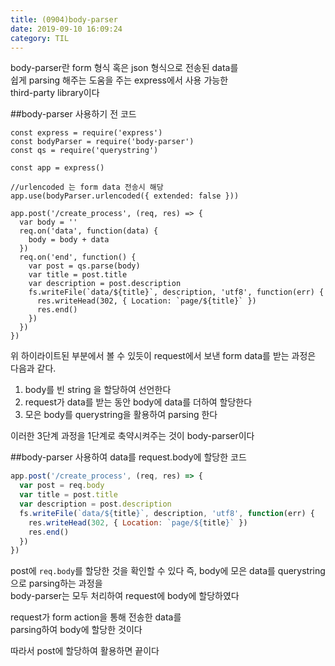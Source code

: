 ```yaml
---
title: (0904)body-parser
date: 2019-09-10 16:09:24
category: TIL
---
```


body-parser란 form 형식 혹은 json 형식으로 전송된 data를  
쉽게 parsing 해주는 도움을 주는 express에서 사용 가능한  
third-party library이다

##body-parser 사용하기 전 코드

```js{10,11,12,13}
const express = require('express')
const bodyParser = require('body-parser')
const qs = require('querystring')

const app = express()

//urlencoded 는 form data 전송시 해당
app.use(bodyParser.urlencoded({ extended: false }))

app.post('/create_process', (req, res) => {
  var body = ''
  req.on('data', function(data) {
    body = body + data
  })
  req.on('end', function() {
    var post = qs.parse(body)
    var title = post.title
    var description = post.description
    fs.writeFile(`data/${title}`, description, 'utf8', function(err) {
      res.writeHead(302, { Location: `page/${title}` })
      res.end()
    })
  })
})
```

위 하이라이트된 부분에서 볼 수 있듯이
request에서 보낸 form data를 받는 과정은 다음과 같다.

1. body를 빈 string 을 할당하여 선언한다
2. request가 data를 받는 동안 body에 data를 더하여 할당한다
3. 모은 body를 querystring을 활용하여 parsing 한다

이러한 3단계 과정을 1단계로 축약시켜주는 것이 body-parser이다

##body-parser 사용하여 data를 request.body에 할당한 코드

```js
app.post('/create_process', (req, res) => {
  var post = req.body
  var title = post.title
  var description = post.description
  fs.writeFile(`data/${title}`, description, 'utf8', function(err) {
    res.writeHead(302, { Location: `page/${title}` })
    res.end()
  })
})
```

post에 `req.body`를 할당한 것을 확인할 수 있다
즉, body에 모은 data를 querystring으로 parsing하는 과정을  
body-parser는 모두 처리하여 request에 body에 할당하였다

request가 form action을 통해 전송한 data를  
parsing하여 body에 할당한 것이다

따라서 post에 할당하여 활용하면 끝이다
